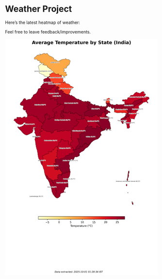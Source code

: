 # Weather Project

Here’s the latest heatmap of weather:

Feel free to leave feedback/improvements.

![India Heatmap](docs/assets/india_heatmap.png?v=DC348C)
